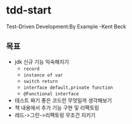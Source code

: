 # tdd-start
Test-Driven Development:By Example -Kent Beck

## 목표
- jdk 신규 기능 익숙해지기
  - `record`
  - `instance of var`
  - `switch return`
  - `interface default,private function`
  - `@Functional interface`
- 테스트 짜기 좋은 코드란 무엇일까 생각해보기
- 책 내용에서 추가 기능 구현 및 리팩토링
- 레드->그린->리팩토링 무조건 지키기
